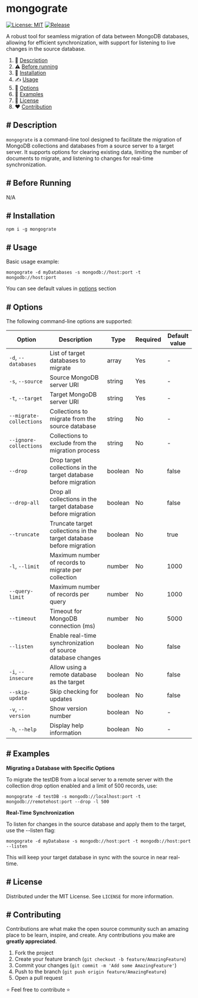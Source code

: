 # mongograte

[![License: MIT](https://img.shields.io/github/license/un0tec/mongograte?color=orange&cache=none)](LICENSE)
[![Release](https://img.shields.io/github/v/release/un0tec/mongograte?color=green&label=Release)](https://github.com/un0tec/mongograte/releases/latest)

A robust tool for seamless migration of data between MongoDB databases, allowing for efficient synchronization, with support for listening to live changes in the source database.

1. :notebook_with_decorative_cover: [Description](#-description)
2. :warning: [Before running](#-before-running)
3. :hammer: [Installation](#-installation)
4. :writing_hand: [Usage](#-usage)
5. :bookmark_tabs: [Options](#-options)
6. :monocle_face: [Examples](#-examples)
7. :page_with_curl: [License](#-license)
8. :heart: [Contribution](#-contributing)

## # Description

`mongograte` is a command-line tool designed to facilitate the migration of MongoDB collections and databases from a source server to a target server. It supports options for clearing existing data, limiting the number of documents to migrate, and listening to changes for real-time synchronization.

## # Before Running

N/A

## # Installation

`npm i -g mongograte`

## # Usage

Basic usage example:

    mongograte -d myDatabases -s mongodb://host:port -t mongodb://host:port

You can see default values in [options](#-options) section

## # Options

The following command-line options are supported:

| Option | Description | Type | Required  | Default value |
|-----------------|---------------------------------------------------------------|---------------|------------|----------------|
| `-d`, `--databases` | List of target databases to migrate | array | Yes | - |
| `-s`, `--source` | Source MongoDB server URI | string | Yes | - |
| `-t`, `--target` | Target MongoDB server URI | string | Yes | - |
| `--migrate-collections` | Collections to migrate from the source database | string | No | - |
| `--ignore-collections` | Collections to exclude from the migration process | string | No | - |
| `--drop` | Drop target collections in the target database before migration | boolean | No | false |
| `--drop-all` | Drop all collections in the target database before migration | boolean | No | false |
| `--truncate` | Truncate target collections in the target database before migration | boolean | No | true |
| `-l`, `--limit`    | Maximum number of records to migrate per collection | number | No | 1000 |
| `--query-limit`    | Maximum number of records per query | number | No | 1000 |
| `--timeout` | Timeout for MongoDB connection (ms) | number | No | 5000 |
| `--listen` | Enable real-time synchronization of source database changes | boolean | No | false |
| `-i`, `--insecure` | Allow using a remote database as the target | boolean | No | false |
| `--skip-update` | Skip checking for updates | boolean | No | false |
| `-v`, `--version` | Show version number | boolean | No | - |
| `-h`, `--help` | Display help information | boolean | No | - |

## # Examples

**Migrating a Database with Specific Options**

To migrate the testDB from a local server to a remote server with the collection drop option enabled and a limit of 500 records, use:

    mongograte -d testDB -s mongodb://localhost:port -t mongodb://remotehost:port --drop -l 500

**Real-Time Synchronization**

To listen for changes in the source database and apply them to the target, use the --listen flag:

    mongograte -d myDatabase -s mongodb://host:port -t mongodb://host:port --listen
This will keep your target database in sync with the source in near real-time.

## # License

Distributed under the MIT License. See `LICENSE` for more information.

## # Contributing

Contributions are what make the open source community such an amazing place to be learn, inspire, and create. Any contributions you make are **greatly appreciated**.

1. Fork the project
2. Create your feature branch (`git checkout -b feature/AmazingFeature`)
3. Commit your changes (`git commit -m 'Add some AmazingFeature'`)
4. Push to the branch (`git push origin feature/AmazingFeature`)
5. Open a pull request

:star: Feel free to contribute :star: